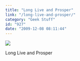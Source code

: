 ```yaml
---
title: "Long Live and Prosper"
link: "/long-live-and-prosper/"
category: "Geek Stuff"
id: "927"
date: "2009-12-08 08:11:44"
---
```


![](http://24.media.tumblr.com/tumblr_kuc4niQ5fo1qzbi86o1_500.jpg)

Long Live and Prosper
